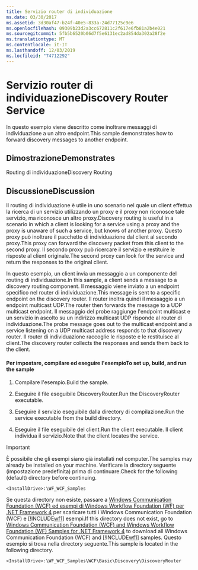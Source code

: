 ```yaml
---
title: Servizio router di individuazione
ms.date: 03/30/2017
ms.assetid: 3d30af47-b24f-40e5-833a-24d77125c9e6
ms.openlocfilehash: 09309b23d2a3cc672811c2f617e6fb81a2b4e021
ms.sourcegitcommit: 5fb5b6520b06d7f5e6131ec2ad854da302a28f2e
ms.translationtype: MT
ms.contentlocale: it-IT
ms.lasthandoff: 12/03/2019
ms.locfileid: "74712292"
---
```

# <a name="discovery-router-service"></a><span data-ttu-id="c498e-102">Servizio router di individuazione</span><span class="sxs-lookup"><span data-stu-id="c498e-102">Discovery Router Service</span></span>
<span data-ttu-id="c498e-103">In questo esempio viene descritto come inoltrare messaggi di individuazione a un altro endpoint.</span><span class="sxs-lookup"><span data-stu-id="c498e-103">This sample demonstrates how to forward discovery messages to another endpoint.</span></span>  
  
## <a name="demonstrates"></a><span data-ttu-id="c498e-104">Dimostrazione</span><span class="sxs-lookup"><span data-stu-id="c498e-104">Demonstrates</span></span>  
 <span data-ttu-id="c498e-105">Routing di individuazione</span><span class="sxs-lookup"><span data-stu-id="c498e-105">Discovery Routing</span></span>  
  
## <a name="discussion"></a><span data-ttu-id="c498e-106">Discussione</span><span class="sxs-lookup"><span data-stu-id="c498e-106">Discussion</span></span>  
 <span data-ttu-id="c498e-107">Il routing di individuazione è utile in uno scenario nel quale un client effettua la ricerca di un servizio utilizzando un proxy e il proxy non riconosce tale servizio, ma riconosce un altro proxy.</span><span class="sxs-lookup"><span data-stu-id="c498e-107">Discovery routing is useful in a scenario in which a client is looking for a service using a proxy and the proxy is unaware of such a service, but knows of another proxy.</span></span> <span data-ttu-id="c498e-108">Questo proxy può inoltrare il pacchetto di individuazione dal client al secondo proxy.</span><span class="sxs-lookup"><span data-stu-id="c498e-108">This proxy can forward the discovery packet from this client to the second proxy.</span></span> <span data-ttu-id="c498e-109">Il secondo proxy può ricercare il servizio e restituire le risposte al client originale.</span><span class="sxs-lookup"><span data-stu-id="c498e-109">The second proxy can look for the service and return the responses to the original client.</span></span>  
  
 <span data-ttu-id="c498e-110">In questo esempio, un client invia un messaggio a un componente del routing di individuazione.</span><span class="sxs-lookup"><span data-stu-id="c498e-110">In this sample, a client sends a message to a discovery routing component.</span></span> <span data-ttu-id="c498e-111">Il messaggio viene inviato a un endpoint specifico nel router di individuazione.</span><span class="sxs-lookup"><span data-stu-id="c498e-111">This message is sent to a specific endpoint on the discovery router.</span></span> <span data-ttu-id="c498e-112">Il router inoltra quindi il messaggio a un endpoint multicast UDP.</span><span class="sxs-lookup"><span data-stu-id="c498e-112">The router then forwards the message to a UDP multicast endpoint.</span></span> <span data-ttu-id="c498e-113">Il messaggio del probe raggiunge l'endpoint multicast e un servizio in ascolto su un indirizzo multicast UDP risponde al router di individuazione.</span><span class="sxs-lookup"><span data-stu-id="c498e-113">The probe message goes out to the multicast endpoint and a service listening on a UDP multicast address responds to that discovery router.</span></span> <span data-ttu-id="c498e-114">Il router di individuazione raccoglie le risposte e le restituisce al client.</span><span class="sxs-lookup"><span data-stu-id="c498e-114">The discovery router collects the responses and sends them back to the client.</span></span>  
  
#### <a name="to-set-up-build-and-run-the-sample"></a><span data-ttu-id="c498e-115">Per impostare, compilare ed eseguire l'esempio</span><span class="sxs-lookup"><span data-stu-id="c498e-115">To set up, build, and run the sample</span></span>  
  
1. <span data-ttu-id="c498e-116">Compilare l'esempio.</span><span class="sxs-lookup"><span data-stu-id="c498e-116">Build the sample.</span></span>  
  
2. <span data-ttu-id="c498e-117">Eseguire il file eseguibile DiscoveryRouter.</span><span class="sxs-lookup"><span data-stu-id="c498e-117">Run the DiscoveryRouter executable.</span></span>  
  
3. <span data-ttu-id="c498e-118">Eseguire il servizio eseguibile dalla directory di compilazione.</span><span class="sxs-lookup"><span data-stu-id="c498e-118">Run the service executable from the build directory.</span></span>  
  
4. <span data-ttu-id="c498e-119">Eseguire il file eseguibile del client.</span><span class="sxs-lookup"><span data-stu-id="c498e-119">Run the client executable.</span></span> <span data-ttu-id="c498e-120">Il client individua il servizio.</span><span class="sxs-lookup"><span data-stu-id="c498e-120">Note that the client locates the service.</span></span>  
  
> [!IMPORTANT]
> <span data-ttu-id="c498e-121">È possibile che gli esempi siano già installati nel computer.</span><span class="sxs-lookup"><span data-stu-id="c498e-121">The samples may already be installed on your machine.</span></span> <span data-ttu-id="c498e-122">Verificare la directory seguente (impostazione predefinita) prima di continuare.</span><span class="sxs-lookup"><span data-stu-id="c498e-122">Check for the following (default) directory before continuing.</span></span>  
>   
> `<InstallDrive>:\WF_WCF_Samples`  
>   
> <span data-ttu-id="c498e-123">Se questa directory non esiste, passare a [Windows Communication Foundation (WCF) ed esempi di Windows Workflow Foundation (WF) per .NET Framework 4](https://www.microsoft.com/download/details.aspx?id=21459) per scaricare tutti i Windows Communication Foundation (WCF) e [!INCLUDE[wf1](../../../../includes/wf1-md.md)] esempi.</span><span class="sxs-lookup"><span data-stu-id="c498e-123">If this directory does not exist, go to [Windows Communication Foundation (WCF) and Windows Workflow Foundation (WF) Samples for .NET Framework 4](https://www.microsoft.com/download/details.aspx?id=21459) to download all Windows Communication Foundation (WCF) and [!INCLUDE[wf1](../../../../includes/wf1-md.md)] samples.</span></span> <span data-ttu-id="c498e-124">Questo esempio si trova nella directory seguente.</span><span class="sxs-lookup"><span data-stu-id="c498e-124">This sample is located in the following directory.</span></span>  
>   
> `<InstallDrive>:\WF_WCF_Samples\WCF\Basic\Discovery\DiscoveryRouter`
